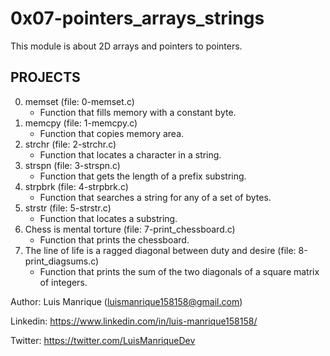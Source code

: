 # 0x07-pointers_arrays_strings
This module is about 2D arrays and pointers to pointers.

## PROJECTS
0. memset (file: 0-memset.c)
	- Function that fills memory with a constant byte.
1. memcpy (file: 1-memcpy.c)
	- Function that copies memory area.
2. strchr (file: 2-strchr.c)
	- Function that locates a character in a string.
3. strspn (file: 3-strspn.c)
	- Function that gets the length of a prefix substring.
4. strpbrk (file: 4-strpbrk.c)
	- Function that searches a string for any of a set of bytes.
5. strstr (file: 5-strstr.c)
	- Function that locates a substring.
6. Chess is mental torture (file: 7-print_chessboard.c)
	- Function that prints the chessboard.
7. The line of life is a ragged diagonal between duty and desire (file: 8-print_diagsums.c)
	- Function that prints the sum of the two diagonals of a square matrix of integers.


Author: Luis Manrique (luismanrique158158@gmail.com)

Linkedin: https://www.linkedin.com/in/luis-manrique158158/

Twitter: https://twitter.com/LuisManriqueDev
